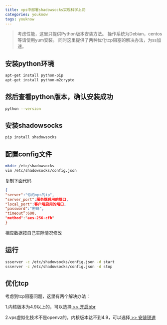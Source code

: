 ```yaml
---
title: vps中部署shadowsocks实现科学上网
categories: youknow
tags: youknow
---
```


> 考虑性能，这里只提供Python版本安装方法。
> 操作系统为Debian，centos等请使用yum安装。
> 同时这里提供了两种优化tcp阻塞的解决办法，为ss加速。

<!-- more -->

## 安装python环境

```bash
apt-get install python-pip
apt-get install python-m2crypto
```

## 然后查看python版本，确认安装成功

```bash
python --version
```

## 安装shadowsocks

```bash
pip install shadowsocks
```

## 配置config文件

```bash
mkdir /etc/shadowsocks
vim /etc/shadowsocks/config.json
```

复制下面代码
```json
{
"server":"你的vps的ip",
"server_port":服务端启用的端口,
"local_port":客户端启用的端口,
"password":"密码",
"timeout”:600,
"method":"aes-256-cfb"
}
```

相应数据按自己实际情况修改

## 运行
```bash
ssserver -c /etc/shadowsocks/config.json -d start
ssserver -c /etc/shadowsocks/config.json -d stop
```

## 优化tcp

考虑到tcp阻塞问题，这里有两个解决办法：

1.内核版本为4.9以上的，可以选择[ >> 开启bbr](https://heimo-he.github.io/youknow/2018/03/30/open-tcp-bbr/)

2.vps虚拟化技术不是openvz的，内核版本达不到4.9，可以选择[ >> 安装锐速](https://heimo-he.github.io/youknow/2018/03/30/open-tcp-bbr/)